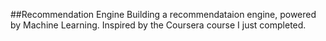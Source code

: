 ##Recommendation Engine
Building a recommendataion engine, powered by Machine Learning. Inspired by the Coursera course I just completed.
